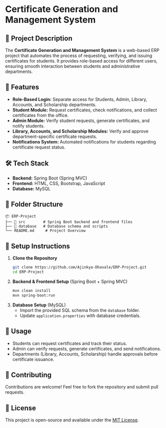 
# Certificate Generation and Management System

## 📌 Project Description
The **Certificate Generation and Management System** is a web-based ERP project that automates the process of requesting, verifying, and issuing certificates for students. It provides role-based access for different users, ensuring smooth interaction between students and administrative departments.

## 🚀 Features
- **Role-Based Login:** Separate access for Students, Admin, Library, Accounts, and Scholarship departments.
- **Student Module:** Request certificates, check notifications, and collect certificates from the office.
- **Admin Module:** Verify student requests, generate certificates, and notify students.
- **Library, Accounts, and Scholarship Modules:** Verify and approve department-specific certificate requests.
- **Notifications System:** Automated notifications for students regarding certificate request status.

## 🛠️ Tech Stack
- **Backend:** Spring Boot (Spring MVC)
- **Frontend:** HTML, CSS, Bootstrap, JavaScript
- **Database:** MySQL

## 📂 Folder Structure
```
📦 ERP-Project
├── 📁 src        # Spring Boot backend and frontend files
├── 📁 database   # Database schema and scripts
└── README.md     # Project Overview
```

## 🔧 Setup Instructions
1. **Clone the Repository**
   ```bash
   git clone https://github.com/Ajinkya-Dhavale/ERP-Project.git
   cd ERP-Project
   ```
2. **Backend & Frontend Setup** (Spring Boot + Spring MVC)
   ```bash
   mvn clean install
   mvn spring-boot:run
   ```
3. **Database Setup** (MySQL)
   - Import the provided SQL schema from the `database` folder.
   - Update `application.properties` with database credentials.

## 🎯 Usage
- Students can request certificates and track their status.
- Admin can verify requests, generate certificates, and send notifications.
- Departments (Library, Accounts, Scholarship) handle approvals before certificate issuance.

## 🤝 Contributing
Contributions are welcome! Feel free to fork the repository and submit pull requests.

## 📜 License
This project is open-source and available under the [MIT License](LICENSE).

